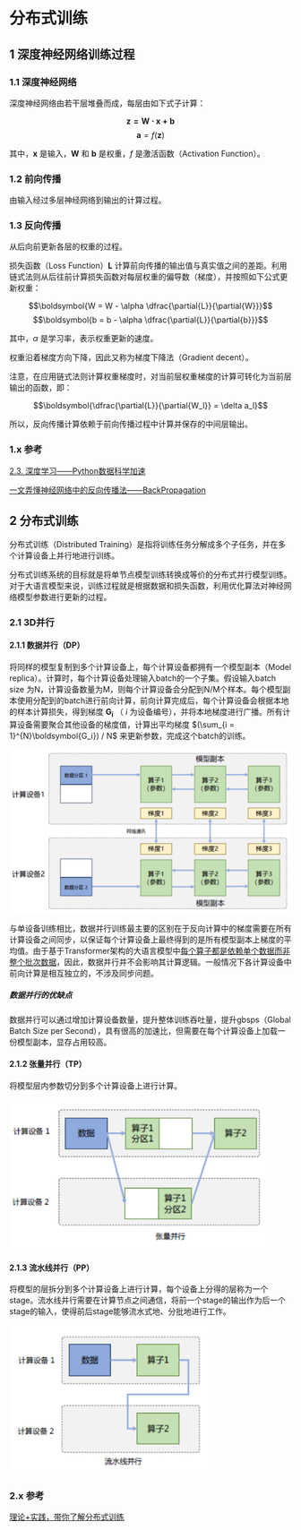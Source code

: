 # 分布式训练


## 1 深度神经网络训练过程

### 1.1 深度神经网络

深度神经网络由若干层堆叠而成，每层由如下式子计算：

$$\boldsymbol{z = W \cdot x + b}$$
$$\boldsymbol{a} = f(\boldsymbol{z})$$

其中，$\boldsymbol{x}$ 是输入，$\boldsymbol{W}$ 和 $\boldsymbol{b}$ 是权重，$f$ 是激活函数（Activation Function）。

### 1.2 前向传播

由输入经过多层神经网络到输出的计算过程。

### 1.3 反向传播

从后向前更新各层的权重的过程。

损失函数（Loss Function）$\boldsymbol{L}$ 计算前向传播的输出值与真实值之间的差距。利用链式法则从后往前计算损失函数对每层权重的偏导数（梯度），并按照如下公式更新权重：

$$\boldsymbol{W = W - \alpha \dfrac{\partial{L}}{\partial{W}}}$$
$$\boldsymbol{b = b - \alpha \dfrac{\partial{L}}{\partial{b}}}$$

其中，$\alpha$ 是学习率，表示权重更新的速度。

权重沿着梯度方向下降，因此又称为梯度下降法（Gradient decent）。

注意，在应用链式法则计算权重梯度时，对当前层权重梯度的计算可转化为当前层输出的函数，即：

$$\boldsymbol{\dfrac{\partial{L}}{\partial{W_l}} = \delta a_l}$$

所以，反向传播计算依赖于前向传播过程中计算并保存的中间层输出。

### 1.x 参考

[2.3. 深度学习——Python数据科学加速](https://scale-py.godaai.org/ch-data-science/deep-learning.html)

[一文弄懂神经网络中的反向传播法——BackPropagation](https://www.cnblogs.com/charlotte77/p/5629865.html)



## 2 分布式训练

分布式训练（Distributed Training）是指将训练任务分解成多个子任务，并在多个计算设备上并行地进行训练。

分布式训练系统的目标就是将单节点模型训练转换成等价的分布式并行模型训练。对于大语言模型来说，训练过程就是根据数据和损失函数，利用优化算法对神经网络模型参数进行更新的过程。

### 2.1 3D并行

#### 2.1.1 数据并行（DP）

将同样的模型复制到多个计算设备上，每个计算设备都拥有一个模型副本（Model replica）。计算时，每个计算设备处理输入batch的一个子集。假设输入batch size 为N，计算设备数量为M，则每个计算设备会分配到N/M个样本。每个模型副本使用分配到的batch进行前向计算，前向计算完成后，每个计算设备会根据本地的样本计算损失，得到梯度 $\boldsymbol{G_i}$ （ $i$ 为设备编号），并将本地梯度进行广播。所有计算设备需要聚合其他设备的梯度值，计算出平均梯度 $(\sum_{i = 1}^{N}\boldsymbol{G_i}) / N$  来更新参数，完成这个batch的训练。

<img src="/image-20250114135327933.png" alt="image-20250114135327933" style="zoom:67%;" />

与单设备训练相比，数据并行训练最主要的区别在于反向计算中的梯度需要在所有计算设备之间同步，以保证每个计算设备上最终得到的是所有模型副本上梯度的平均值。由于基于Transformer架构的大语言模型中<u>每个算子都是依赖单个数据而非整个批次数据</u>，因此，数据并行并不会影响其计算逻辑。一般情况下各计算设备中前向计算是相互独立的，不涉及同步问题。

##### 数据并行的优缺点

数据并行可以通过增加计算设备数量，提升整体训练吞吐量，提升gbsps（Global Batch Size per Second），具有很高的加速比，但需要在每个计算设备上加载一份模型副本，显存占用较高。



#### 2.1.2 张量并行（TP）

将模型层内参数切分到多个计算设备上进行计算。

<img src="/image-20250114161651511.png" alt="image-20250114161651511" style="zoom:80%;" />



#### 2.1.3 流水线并行（PP）

将模型的层拆分到多个计算设备上进行计算，每个设备上分得的层称为一个stage。流水线并行需要在计算节点之间通信，将前一个stage的输出作为后一个stage的输入，使得前后stage能够流水式地、分批地进行工作。

<img src="/image-20250114161547454.png" alt="image-20250114161547454" style="zoom:80%;" />



### 2.x 参考

[理论+实践，带你了解分布式训练](https://www.cnblogs.com/huaweiyun/p/18179719)

